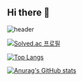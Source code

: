 ## Hi there 👋

![header](https://capsule-render.vercel.app/api?type=wave&color=auto&height=300&section=header&text=capsule&fontSize=90)

[![Solved.ac
프로필](http://mazassumnida.wtf/api/v2/generate_badge?boj=jeli01)](https://solved.ac/jeli01)

[![Top Langs](https://github-readme-stats.vercel.app/api/top-langs/?username=jeli01)](https://github.com/anuraghazra/github-readme-stats)

[![Anurag's GitHub stats](https://github-readme-stats.vercel.app/api?username=jeli01)](https://github.com/anuraghazra/github-readme-stats)
<!--
**jeli01/jeli01** is a ✨ _special_ ✨ repository because its `README.md` (this file) appears on your GitHub profile.

Here are some ideas to get you started:

- 🔭 I’m currently working on ...
- 🌱 I’m currently learning ...
- 👯 I’m looking to collaborate on ...
- 🤔 I’m looking for help with ...
- 💬 Ask me about ...
- 📫 How to reach me: ...
- 😄 Pronouns: ...
- ⚡ Fun fact: ...
-->
